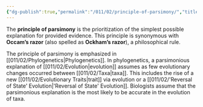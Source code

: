 ```yaml
---
{"dg-publish":true,"permalink":"/011/02/principle-of-parsimony/","title":"Principle of Parsimony","tags":["BIOL422"],"noteIcon":"1","created":"2024-09-26T13:45:04.122-07:00","updated":"2024-09-26T15:24:33.934-07:00"}
---
```


The **principle of parsimony** is the prioritization of the simplest possible explanation for provided evidence. This principle is synonymous with **Occam’s razor** (also spelled as **Ockham’s razor**), a philosophical rule.

The principle of parsimony is emphasized in [[011/02/Phylogenetics\|Phylogenetics]]. In phylogenetics, a parsimonious explanation of [[011/02/Evolution\|evolution]] assumes as few evolutionary changes occurred between [[011/02/Taxa\|taxa]]. This includes the rise of a new [[011/02/Evolutionary Traits\|trait]] via evolution or a [[011/02/'Reversal of State' Evolution\|'Reversal of State' Evolution]]. Biologists assume that the parsimonious explanation is the most likely to be accurate in the evolution of taxa.